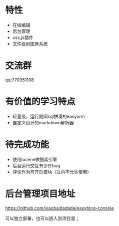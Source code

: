 
# 特性
- 在线编辑
- 后台管理
- css,js插件
- 文件级别图床系统

# 交流群
qq:770351108

# 有价值的学习特点

- 轻量级，运行期间sql拼凑的easyorm
- 自定义设计的markdown解析器

# 待完成功能
- 使用lucene做搜索引擎
- 后台运行交互有少许bug
- 评论作为可开启模块（过内不允许使用）

# 后台管理项目地址
https://github.com/xiaobaidadada/easyblog-console

可以独立部署，也可以嵌入到项目里；